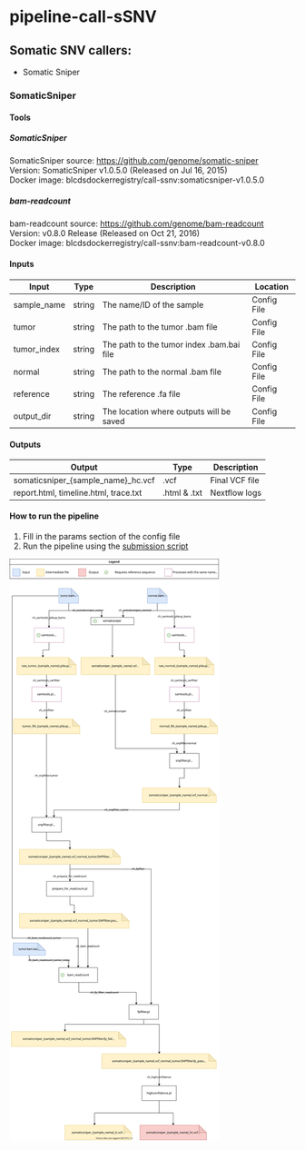 # pipeline-call-sSNV

## Somatic SNV callers:
* Somatic Sniper


### SomaticSniper
#### Tools
##### SomaticSniper
SomaticSniper source: https://github.com/genome/somatic-sniper  
Version: SomaticSniper v1.0.5.0 (Released on Jul 16, 2015)  
Docker image: blcdsdockerregistry/call-ssnv:somaticsniper-v1.0.5.0
##### bam-readcount
bam-readcount source: https://github.com/genome/bam-readcount  
Version: v0.8.0 Release (Released on Oct 21, 2016)  
Docker image: blcdsdockerregistry/call-ssnv:bam-readcount-v0.8.0
#### Inputs
| Input       | Type   | Description                               | Location    |
|-------------|--------|-------------------------------------------|-------------|
| sample_name | string | The name/ID of the sample                 | Config File |
| tumor       | string | The path to the tumor .bam file           | Config File |
| tumor_index | string | The path to the tumor index .bam.bai file | Config File |
| normal      | string | The path to the normal .bam file          | Config File |
| reference   | string | The reference .fa file                    | Config File |
| output_dir  | string | The location where outputs will be saved  | Config File |

#### Outputs
| Output                                | Type         | Description    |
|---------------------------------------|--------------|----------------|
| somaticsniper_{sample_name}_hc.vcf    | .vcf         | Final VCF file |
| report.html, timeline.html, trace.txt | .html & .txt | Nextflow logs  |

#### How to run the pipeline
1. Fill in the params section of the config file
2. Run the pipeline using the [submission script](https://github.com/uclahs-cds/tool-submit-nf)

![Diagram](docs/diagram.svg)
